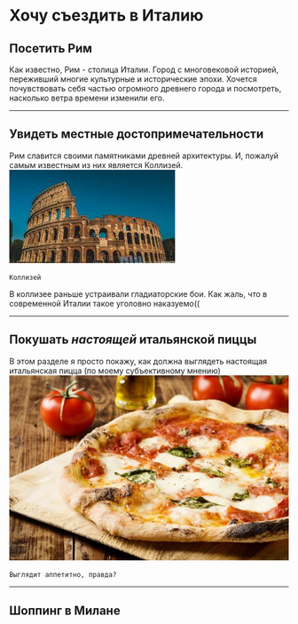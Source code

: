 # Хочу съездить в Италию

## Посетить Рим
Как известно, Рим - столица Италии. Город с многовековой историей, переживший многие культурные и исторические эпохи. Хочется почувствовать себя частью огромного древнего города и посмотреть, насколько ветра времени изменили его.

---
## Увидеть местные достопримечательности
Рим славится своими памятниками древней архитектуры. И, пожалуй самым известным из них является Коллизей.
![тут должна быть картинка коллизея](colliseum.jpg)

    Коллизей
В коллизее раньше устраивали гладиаторские бои. Как жаль, что в современной Италии такое уголовно наказуемо((

---
## Покушать __*настоящей*__ итальянской пиццы
В этом разделе я просто покажу, как должна выглядеть настоящая итальянская пицца (по моему субъективному мнению)
![тут должна быть фотография пиццы](pizza.jpg)

    Выглядит аппетитно, правда?

---
## Шоппинг в Милане